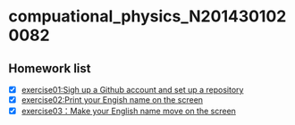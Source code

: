 # compuational_physics_N2014301020082
## Homework list
 - [x] [exercise01:Sigh up a Github account and set up a repository](https://www.zybuluo.com/Decadentvista/note/498418)
 - [x] [exercise02:Print your Engish name on the screen ](https://www.zybuluo.com/Decadentvista/note/498418)
 - [x] [exercise03：Make your English name move on the screen](https://www.zybuluo.com/Decadentvista/note/498418)
